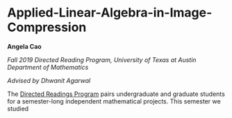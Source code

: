 # Applied-Linear-Algebra-in-Image-Compression

**Angela Cao**

_Fall 2019 Directed Reading Program, University of Texas at Austin Department of Mathematics_

_Advised by Dhwanit Agarwal_

The [Directed Readings Program](https://web.ma.utexas.edu/users/drp/about.html) pairs undergraduate and graduate students for a semester-long independent mathematical projects. This semester we studied
